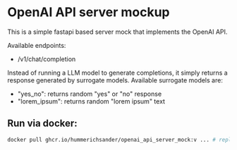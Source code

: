 # OpenAI API server mockup
This is a simple fastapi based server mock that implements the OpenAI API.

Available endpoints:
- /v1/chat/completion

Instead of running a LLM model to generate completions, it simply returns a response generated by surrogate models. Available surrogate models are:
- "yes_no": returns random "yes" or "no" response
- "lorem_ipsum": returns random "lorem ipsum" text

## Run via docker:
```bash
docker pull ghcr.io/hummerichsander/openai_api_server_mock:v ... # replace ... with the latest version
```
